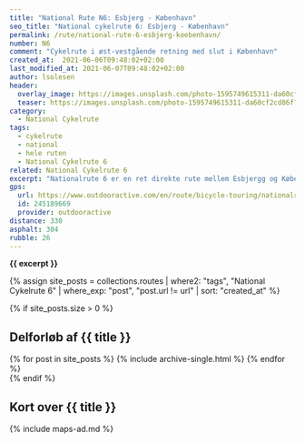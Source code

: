 ```yaml
---
title: "National Rute N6: Esbjerg - København"
seo_title: "National cykelrute 6: Esbjerg - København"
permalink: /rute/national-rute-6-esbjerg-koebenhavn/
number: N6
comment: "Cykelrute i øst-vestgående retning med slut i København"
created_at:  2021-06-06T09:48:02+02:00
last_modified_at: 2021-06-07T09:48:02+02:00
author: lsolesen
header:
  overlay_image: https://images.unsplash.com/photo-1595749615311-da60cf2cd86f?ixid=MnwxMjA3fDB8MHxwaG90by1wYWdlfHx8fGVufDB8fHx8&ixlib=rb-1.2.1&auto=format&fit=crop&h=600&w=1200&q=10
  teaser: https://images.unsplash.com/photo-1595749615311-da60cf2cd86f?ixid=MnwxMjA3fDB8MHxwaG90by1wYWdlfHx8fGVufDB8fHx8&ixlib=rb-1.2.1&auto=format&fit=crop&h=300&w=400&q=10
category:
  - National Cykelrute
tags:
  - cykelrute
  - national
  - hele ruten
  - National Cykelrute 6
related: National Cykelrute 6
excerpt: "Nationalrute 6 er en ret direkte rute mellem Esbjergg og København. Den går direkte over Jylland, Fyn og Sjælland til København. Du kan opleve danske landskaber med sorte og hvide køer i Jylland, bølgende kornmarker på Fyn og Sjælland. Næsten hele ruten på 330 km er asfalteret. Kun på Sjælland vil du opleve at ruten er ujævn og bakket."
gps:
  url: https://www.outdooractive.com/en/route/bicycle-touring/nationalrute-6-esbjerg-til-kobenhavn/245189669/
  id: 245189669
  provider: outdooractive
distance: 330
asphalt: 304
rubble: 26
---
```


**{{ excerpt }}**

{% assign site_posts = collections.routes | where2: "tags", "National Cykelrute 6" | where_exp: "post", "post.url != url" | sort: "created_at" %}

{% if site_posts.size > 0 %}

## Delforløb af {{ title }}

<div class="feature__wrapper">
  {% for post in site_posts %}
    {% include archive-single.html %}
  {% endfor %}
</div>
{% endif %}

## Kort over {{ title }}

{% include maps-ad.md %}
